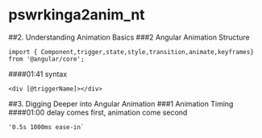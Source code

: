 # pswrkinga2anim_nt
##2. Understanding Animation Basics
###2 Angular Animation Structure
```
import { Component,trigger,state,style,transition,animate,keyframes} from '@angular/core';
```

####01:41 syntax
```
<div [@triggerName]></div>
```


##3. Digging Deeper into Angular Animation
###1 Animation Timing
####01:00
delay comes first, animation come second
```
'0.5s 1000ms ease-in`
```
